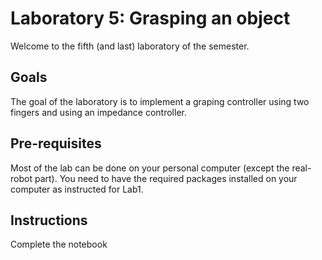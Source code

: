 # Laboratory 5: Grasping an object

Welcome to the fifth (and last) laboratory of the semester. 

## Goals
The goal of the laboratory is to implement a graping controller using two fingers
and using an impedance controller.


## Pre-requisites
Most of the lab can be done on your personal computer (except the real-robot part). You need to have the required packages installed on your computer as instructed for Lab1.

## Instructions
Complete the notebook
